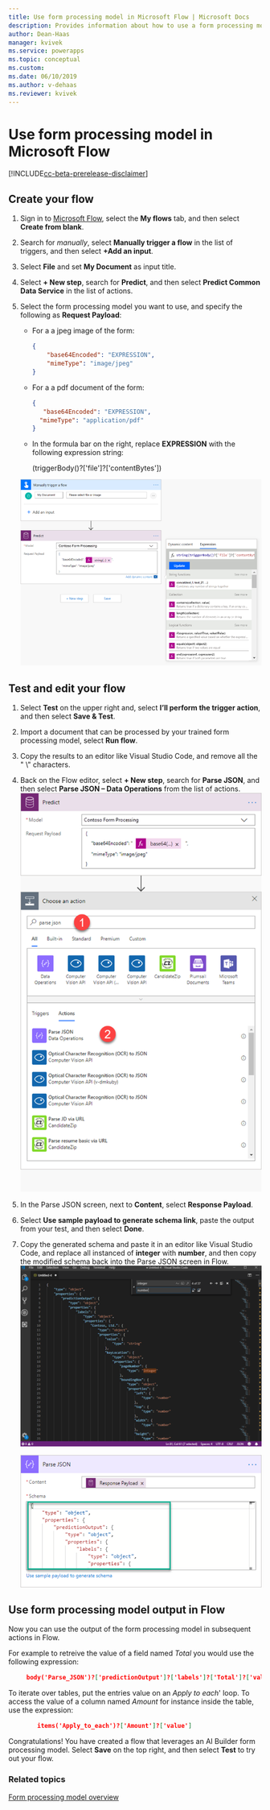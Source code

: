 ```yaml
---
title: Use form processing model in Microsoft Flow | Microsoft Docs
description: Provides information about how to use a form processing model in Microsoft Flow
author: Dean-Haas
manager: kvivek
ms.service: powerapps
ms.topic: conceptual
ms.custom: 
ms.date: 06/10/2019
ms.author: v-dehaas
ms.reviewer: kvivek
---
```


# Use form processing model in Microsoft Flow

[!INCLUDE[cc-beta-prerelease-disclaimer](./includes/cc-beta-prerelease-disclaimer.md)]

## Create your flow
1. Sign in to [Microsoft Flow](https://flow.microsoft.com/), select the **My flows** tab, and then select **Create from blank**.
2. Search for *manually*, select **Manually trigger a flow** in the list of triggers, and then select **+Add an input**.
5. Select **File** and set **My Document** as input title. 
4. Select **+ New step**, search for **Predict**, and then select **Predict Common Data Service** in the list of actions.
8. Select the form processing model you want to use, and specify the following as **Request Payload**:
    
    -	For a a jpeg image of the form:

        ```json
        {
            "base64Encoded": "EXPRESSION",
    	    "mimeType": "image/jpeg"
        }
        ```

    - 	For a a pdf document of the form:

          ```json
         {
             "base64Encoded": "EXPRESSION",
    	    "mimeType": "application/pdf"
        }
           ```

    - In the formula bar on the right, replace **EXPRESSION** with the following expression string:

        (triggerBody()?['file']?['contentBytes']) 

    ![Replace expression screens](media/replace-expression.png "Replace expression screens")

## Test and edit your flow

1. Select **Test** on the upper right and, select **I’ll perform the trigger action**,  and then select **Save & Test**.
10.	Import a document that can be processed by your trained form processing model, select **Run flow**. 
12.	Copy the results to an editor like Visual Studio Code, and remove all the " \\" characters.
13.	Back on the Flow editor,  select **+ New step**, search for **Parse JSON**, and then select **Parse JSON – Data Operations** from the list of actions.
    ![Parse JSON screens](media/parse-json-forms.png "Parse JSON screens")
15.	In the Parse JSON screen, next to **Content**, select **Response Payload**.
16. Select **Use sample payload to generate schema link**, paste the output from your test, and then select **Done**. 
18.	Copy the generated schema and paste it in an editor like Visual Studio Code, and replace all instanced of **integer** with **number**, and then copy the modified schema back into the Parse JSON screen in Flow. 
    ![Visual Studio  screen](media/visual-studio-replace-integer.png "Visual Studio screen")

    ![Paste schema](media/parse-json-schema.png "Paste schema")

## Use form processing model output in Flow
Now you can use the output of the form processing model in subsequent actions in Flow. 

For example to retreive the value of a field named *Total* you would use the following expression:  

   ```json
        body('Parse_JSON')?['predictionOutput']?['labels']?['Total']?['value']
```

To iterate over tables, put the entries value on an *Apply to each*' loop. To access the value of a column named *Amount* for instance inside the table, use the expression: 
    
```json
        items('Apply_to_each')?['Amount']?['value'] 

```
 Congratulations! You have created a flow that leverages an AI Builder form processing model. Select **Save** on the top right, and then select **Test** to try out your flow. 

### Related topics
[Form processing model overview](form-processing-model-overview.md)
